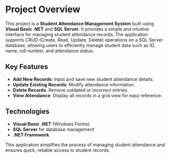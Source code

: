# Project Overview

This project is a **Student Attendance Management System** built using **Visual Basic .NET** and **SQL Server**. It provides a simple and intuitive interface for managing student attendance records. The application supports CRUD (Create, Read, Update, Delete) operations on a SQL Server database, allowing users to efficiently manage student data such as ID, name, roll number, and attendance status.

## Key Features
- **Add New Records**: Input and save new student attendance details.
- **Update Existing Records**: Modify attendance information.
- **Delete Records**: Remove outdated or incorrect entries.
- **View Attendance**: Display all records in a grid view for easy reference.

## Technologies 
- **Visual Basic .NET** (Windows Forms)
- **SQL Server** for database management
- **.NET Framework**

This application simplifies the process of managing student attendance and ensures quick, reliable access to student records.
